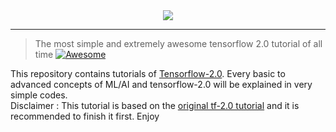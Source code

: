 <div align="center">
  <img src="https://www.tensorflow.org/images/tf_logo_social.png">
</div>

--------------------------------------------------------------------------------

> The most simple and extremely awesome tensorflow 2.0 tutorial of all time 
[![Awesome](https://cdn.rawgit.com/sindresorhus/awesome/d7305f38d29fed78fa85652e3a63e154dd8e8829/media/badge.svg)](https://GitHub.com/sindresorhus/awesome)

This repository contains tutorials of [Tensorflow-2.0](https://www.tensorflow.org/alpha). Every basic to advanced concepts of ML/AI and tensorflow-2.0 will be explained in very simple codes. <br> Disclaimer : This tutorial is based on the [original tf-2.0 tutorial](https://www.tensorflow.org/alpha) and it is recommended to finish it first. Enjoy